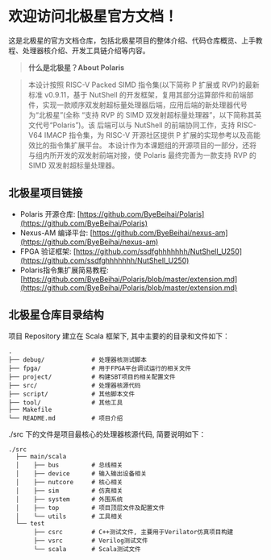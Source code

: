 # 欢迎访问北极星官方文档！  
这是北极星的官方文档仓库，包括北极星项目的整体介绍、代码仓库概览、上手教程、处理器核介绍、开发工具链介绍等内容。

> **什么是北极星？About Polaris**  

> 本设计按照 RISC-V Packed SIMD 指令集(以下简称 P 扩展或 RVP)的最新标准 v0.9.11，基于 NutShell 的开发框架，复用其部分运算部件和前端部件，实现一款顺序双发射超标量处理器后端，应用后端的新处理器代号为“北极星”(全称 “支持 RVP 的 SIMD 双发射超标量处理器”，以下简称其英文代号“Polaris”)。该 后端可以与 NutShell 的前端协同工作，支持 RISC-V64 IMACP 指令集，为 RISC-V 开源社区提供 P 扩展的实现参考以及高能效比的指令集扩展平台。
本设计作为本课题组的开源项目的一部分，还将与组内所开发的双发射前端对接，使 Polaris 最终完善为一款支持 RVP 的 SIMD 双发射超标量处理器。

## 北极星项目链接
- Polaris 开源仓库: [https://github.com/ByeBeihai/Polaris](https://github.com/ByeBeihai/Polaris)
- Nexus-AM 编译平台: [https://github.com/ByeBeihai/nexus-am](https://github.com/ByeBeihai/nexus-am) 
- FPGA 验证框架: [https://github.com/ssdfghhhhhhh/NutShell_U250](https://github.com/ssdfghhhhhhh/NutShell_U250) 
- Polaris指令集扩展简易教程: [https://github.com/ByeBeihai/Polaris/blob/master/extension.md](https://github.com/ByeBeihai/Polaris/blob/master/extension.md)
## 北极星仓库目录结构
项目 Repository 建立在 Scala 框架下, 其中主要的的目录和文件如下：
```
.
├── debug/             # 处理器核测试脚本
├── fpga/              # 用于FPGA平台调试运行的相关文件
├── project/           # 构建SBT项目的相关配置文件
├── src/               # 处理器核源代码
├── script/            # 其他脚本文件
├── tool/              # 其他工具
├── Makefile           
└── README.md          # 项目介绍
```
./src 下的文件是项目最核心的处理器核源代码, 简要说明如下：
```
./src
  ├── main/scala
  │    ├── bus         # 总线相关
  │    ├── device      # 输入输出设备相关
  │    ├── nutcore     # 核心相关
  │    ├── sim         # 仿真相关
  │    ├── system      # 外围系统
  │    ├── top         # 项目顶层文件及配置文件
  │    └── utils       # 工具相关
  └── test
       ├── csrc        # C++测试文件, 主要用于Verilator仿真项目构建
       ├── vsrc        # Verilog测试文件
       └── scala       # Scala测试文件
```


<!-- ## 目录
- ### 简介  
    - FPGA构建指南  
    - 北极星项目导引  
    - 快速上手教程  
    - 代码讲解视频  
- ### 处理器核介绍
    - 总体架构
    - 后端
        - 总体架构  
        - 流水线结构  
            - 发射级  
            - 执行级  
            - 写回级
        - 后端部件
            - PEXTU  
            - CSRU
            - LSU
            - TLB
            - ALU & BRU
            - MDU -->
